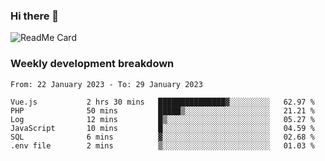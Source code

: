 ### Hi there 👋

<!--
**itzcy/itzcy** is a ✨ _special_ ✨ repository because its `README.md` (this file) appears on your GitHub profile.

Here are some ideas to get you started:

- 🔭 I’m currently working on ...
- 🌱 I’m currently learning ...
- 👯 I’m looking to collaborate on ...
- 🤔 I’m looking for help with ...
- 💬 Ask me about ...
- 📫 How to reach me: ...
- 😄 Pronouns: ...
- ⚡ Fun fact: ...
-->
![ReadMe Card](https://github-readme-stats.vercel.app/api?username=itzcy&show_icons=true&title_color=2d3198&icon_color=797cb8&text_color=24292e&bg_color=f6f8fa)

### Weekly development breakdown
<!--START_SECTION:waka-->

```text
From: 22 January 2023 - To: 29 January 2023

Vue.js           2 hrs 30 mins   ███████████████▓░░░░░░░░░   62.97 %
PHP              50 mins         █████▒░░░░░░░░░░░░░░░░░░░   21.21 %
Log              12 mins         █▒░░░░░░░░░░░░░░░░░░░░░░░   05.27 %
JavaScript       10 mins         █░░░░░░░░░░░░░░░░░░░░░░░░   04.59 %
SQL              6 mins          ▓░░░░░░░░░░░░░░░░░░░░░░░░   02.68 %
.env file        2 mins          ▒░░░░░░░░░░░░░░░░░░░░░░░░   01.03 %
```

<!--END_SECTION:waka-->
